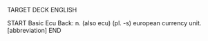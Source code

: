 TARGET DECK
ENGLISH

START
Basic
Ecu
Back: n. (also ecu) (pl. -s) european currency unit. [abbreviation]
END
